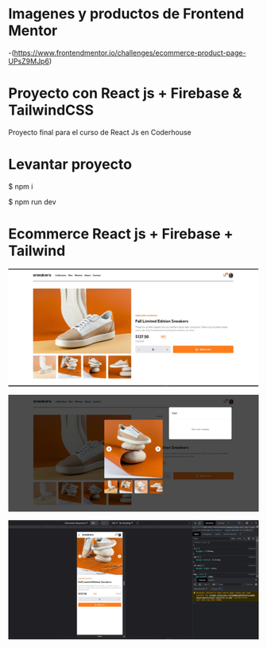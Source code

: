 # Imagenes y productos de Frontend Mentor
-(https://www.frontendmentor.io/challenges/ecommerce-product-page-UPsZ9MJp6)

# Proyecto con React js + Firebase & TailwindCSS

Proyecto final para el curso de React Js en Coderhouse

# Levantar proyecto

$ npm i

$ npm run dev

# Ecommerce React js + Firebase + Tailwind

![alt text](/src/assets/images/readme/desktop.jpg)

![alt text](/src/assets/images/readme/galeria.jpg)

![alt text](/src/assets/images/readme/mobile.jpg)



